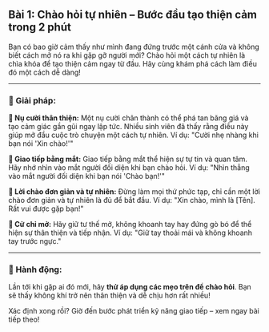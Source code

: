## Bài 1: Chào hỏi tự nhiên – Bước đầu tạo thiện cảm trong 2 phút

Bạn có bao giờ cảm thấy như mình đang đứng trước một cánh cửa và không biết cách mở nó ra khi gặp gỡ người mới? Chào hỏi một cách tự nhiên là chìa khóa để tạo thiện cảm ngay từ đầu. Hãy cùng khám phá cách làm điều đó một cách dễ dàng!

---

### 📌 Giải pháp:

**🔹 Nụ cười thân thiện:**
Một nụ cười chân thành có thể phá tan băng giá và tạo cảm giác gần gũi ngay lập tức. Nhiều sinh viên đã thấy rằng điều này giúp mở đầu cuộc trò chuyện một cách tự nhiên. Ví dụ: "Cười nhẹ nhàng khi bạn nói 'Xin chào!'"

**🔹 Giao tiếp bằng mắt:**
Giao tiếp bằng mắt thể hiện sự tự tin và quan tâm. Hãy nhớ nhìn vào mắt người đối diện khi bạn chào hỏi. Ví dụ: "Nhìn thẳng vào mắt người đối diện khi bạn nói 'Chào bạn!'"

**🔹 Lời chào đơn giản và tự nhiên:**
Đừng làm mọi thứ phức tạp, chỉ cần một lời chào đơn giản và tự nhiên là đủ để bắt đầu. Ví dụ: "Xin chào, mình là [Tên]. Rất vui được gặp bạn!"

**🔹 Cử chỉ mở:**
Hãy giữ tư thế mở, không khoanh tay hay đứng gò bó để thể hiện sự thân thiện và tiếp nhận. Ví dụ: "Giữ tay thoải mái và không khoanh tay trước ngực."

---

### 🚀 Hành động:

Lần tới khi gặp ai đó mới, hãy **thử áp dụng các mẹo trên để chào hỏi**. Bạn sẽ thấy không khí trở nên thân thiện và dễ chịu hơn rất nhiều!

Xác định xong rồi? Giờ đến bước phát triển kỹ năng giao tiếp – xem ngay bài tiếp theo!